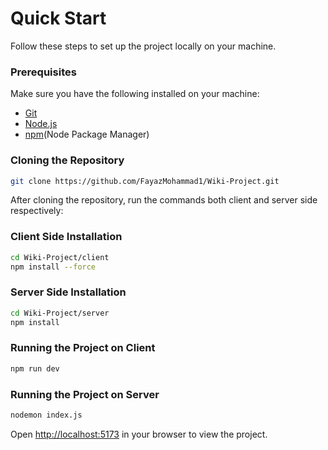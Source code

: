 # Quick Start

Follow these steps to set up the project locally on your machine.

### Prerequisites

Make sure you have the following installed on your machine:

- [Git](https://git-scm.com/)
- [Node.js](https://nodejs.org/en)
- [npm](https://www.npmjs.com/)(Node Package Manager)

### Cloning the Repository
```bash
git clone https://github.com/FayazMohammad1/Wiki-Project.git
```
After cloning the repository, run the commands both client and server side respectively:

### Client Side Installation
```bash
cd Wiki-Project/client
npm install --force
```

### Server Side Installation
```bash
cd Wiki-Project/server
npm install
```

### Running the Project on Client 
```bash
npm run dev
```

### Running the Project on Server 
```bash
nodemon index.js
```
Open [http://localhost:5173](http://localhost:5173) in your browser to view the project.
